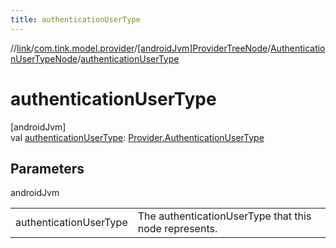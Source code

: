 ```yaml
---
title: authenticationUserType
---
```

//[link](../../../../index.html)/[com.tink.model.provider](../../index.html)/[[androidJvm]ProviderTreeNode](../index.html)/[AuthenticationUserTypeNode](index.html)/[authenticationUserType](authentication-user-type.html)



# authenticationUserType



[androidJvm]\
val [authenticationUserType](authentication-user-type.html): [Provider.AuthenticationUserType](../../[android-jvm]-provider/-authentication-user-type/index.html)



## Parameters


androidJvm

| | |
|---|---|
| authenticationUserType | The authenticationUserType that this node represents. |




